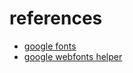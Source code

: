 # references

* [google fonts][gf]
* [google webfonts helper][gwh]

[gf]: https://fonts.google.com/
[gwh]: https://google-webfonts-helper.herokuapp.com/fonts